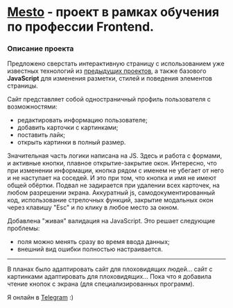 # [Mesto](https://nutkatuz.github.io/mesto/) - проект в рамках обучения по профессии Frontend.

### Описание проекта

Предложено сверстать интерактивную страницу с использованием уже известных технологий из [предыдущих проектов](https://github.com/nutkatuz/Russian-travel), а также базового __JavaScript__ для изменения разметки, стилей и поведения элементов страницы.  

Сайт представляет собой одностраничный профиль пользователя с возможностями:
* редактировать информацию пользователе;
* добавить карточки с картинками;
* поставить лайк;
* открыть картинки в полный размер. 

Значительная часть логики написана на JS. Здесь и работа с формами, и активные кнопки, плавное открытие-закрытие окон. Интересно, что при изменении информации, кнопка рядом с именем не убегает от него и не наступает на соседей. И это при том, что кнопка и имя не имеют общей обёртки. Подвал не задирается при удалении всех карточек, на любом разрешении экрана. Аккуратный js, самодокументированный код, использование стрелочных функций, закрытие модальных окон через клавишу "Esc" и по клику в любое место за окном.  

Добавлена "живая" валидация на JavaScript. Это решает следующие проблемы:
* поля можно менять сразу во время ввода данных;
* внешний вид ошибки полностью настраивается.  

***
В планах было адаптировать сайт для плоховидящих людей... сайт с картинками адаптировать для плоховидящих... Пока что я добавила чтение кнопок с экрана (для специализированных программ).  

Я онлайн в [Telegram](https://t.me/revidovich) :)